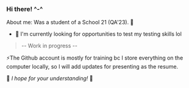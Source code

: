 ### Hi there! ^-^


About me:  Was a student of a School 21 (QA'23). 🌱
- 🔭 I'm currently looking for opportunities to test my testing skills lol

>  -- Work in progress --

⚡The Github account is mostly for training bc I store everything on the computer locally, so I will add updates for presenting as the resume.
  
🙇 *I hope for your understanding!* 🙇

<!--
**morynthe/morynthe** is a ✨ _special_ ✨ repository because its `README.md` (this file) appears on your GitHub profile.

Here are some ideas to get you started:

- 🔭 I’m currently working on ...
- 🌱 I’m currently learning ...
- 👯 I’m looking to collaborate on ...
- 🤔 I’m looking for help with ...
- 💬 Ask me about ...
- 📫 How to reach me: ...
- ⚡ Fun fact: ...
-->
